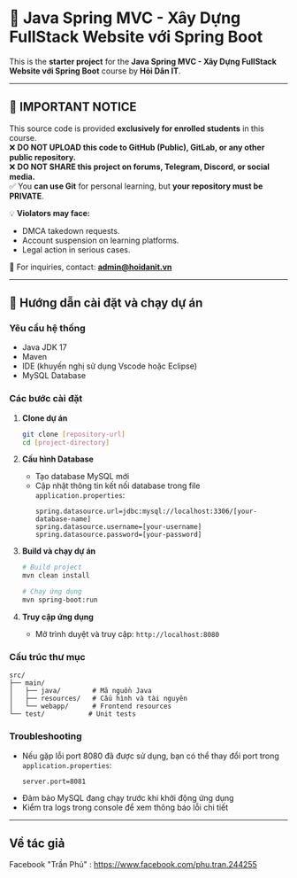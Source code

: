 # 🚀 Java Spring MVC - Xây Dựng FullStack Website với Spring Boot

This is the **starter project** for the **Java Spring MVC - Xây Dựng FullStack Website với Spring Boot** course by **Hỏi Dân IT**.

---

## 📢 IMPORTANT NOTICE

This source code is provided **exclusively for enrolled students** in this course.  
❌ **DO NOT UPLOAD this code to GitHub (Public), GitLab, or any other public repository.**  
❌ **DO NOT SHARE this project on forums, Telegram, Discord, or social media.**  
✅ You **can use Git** for personal learning, but **your repository must be PRIVATE**.

💡 **Violators may face:**

- DMCA takedown requests.
- Account suspension on learning platforms.
- Legal action in serious cases.

📩 For inquiries, contact: **admin@hoidanit.vn**

---

## 📖 Hướng dẫn cài đặt và chạy dự án

### Yêu cầu hệ thống

- Java JDK 17
- Maven
- IDE (khuyến nghị sử dụng Vscode hoặc Eclipse)
- MySQL Database

### Các bước cài đặt

1. **Clone dự án**

   ```bash
   git clone [repository-url]
   cd [project-directory]
   ```

2. **Cấu hình Database**

   - Tạo database MySQL mới
   - Cập nhật thông tin kết nối database trong file `application.properties`:
     ```properties
     spring.datasource.url=jdbc:mysql://localhost:3306/[your-database-name]
     spring.datasource.username=[your-username]
     spring.datasource.password=[your-password]
     ```

3. **Build và chạy dự án**

   ```bash
   # Build project
   mvn clean install

   # Chạy ứng dụng
   mvn spring-boot:run
   ```

4. **Truy cập ứng dụng**
   - Mở trình duyệt và truy cập: `http://localhost:8080`

### Cấu trúc thư mục

```
src/
├── main/
│   ├── java/        # Mã nguồn Java
│   ├── resources/   # Cấu hình và tài nguyên
│   └── webapp/      # Frontend resources
└── test/           # Unit tests
```

### Troubleshooting

- Nếu gặp lỗi port 8080 đã được sử dụng, bạn có thể thay đổi port trong `application.properties`:
  ```properties
  server.port=8081
  ```
- Đảm bảo MySQL đang chạy trước khi khởi động ứng dụng
- Kiểm tra logs trong console để xem thông báo lỗi chi tiết

---

## Về tác giả

Facebook "Trần Phú" : https://www.facebook.com/phu.tran.244255
